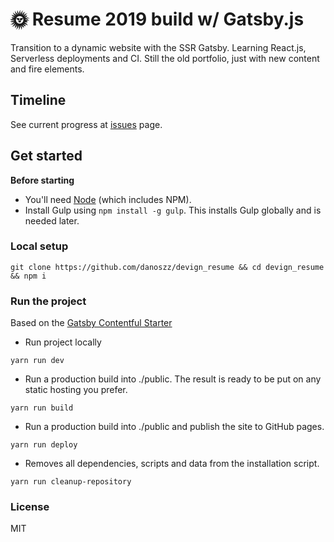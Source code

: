 # 🌞 Resume 2019 build w/ Gatsby.js

Transition to a dynamic website with the SSR Gatsby. Learning React.js, Serverless deployments and CI. Still the old portfolio, just with new content and fire elements.

## Timeline

See current progress at [issues](https://github.com/danoszz/devign_resume/issues) page.

## Get started

**Before starting**

- You'll need [Node](https://nodejs.org/) (which includes NPM).
- Install Gulp using `npm install -g gulp`. This installs Gulp globally and is needed later.

### Local setup

```shell
git clone https://github.com/danoszz/devign_resume && cd devign_resume && npm i
```

### Run the project

Based on the [Gatsby Contentful Starter](https://github.com/contentful-userland/gatsby-contentful-starter)

- Run project locally

```shell
yarn run dev
```

- Run a production build into ./public. The result is ready to be put on any static hosting you prefer.

```shell
yarn run build
```

- Run a production build into ./public and publish the site to GitHub pages.

```shell
yarn run deploy
```

- Removes all dependencies, scripts and data from the installation script.

```shell
yarn run cleanup-repository
```

### License

MIT
